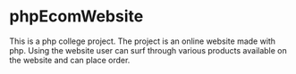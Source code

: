 # phpEcomWebsite

This is a php college project. The project is an online website made with php. Using the website user can  surf through various products available on the website and can place order.
